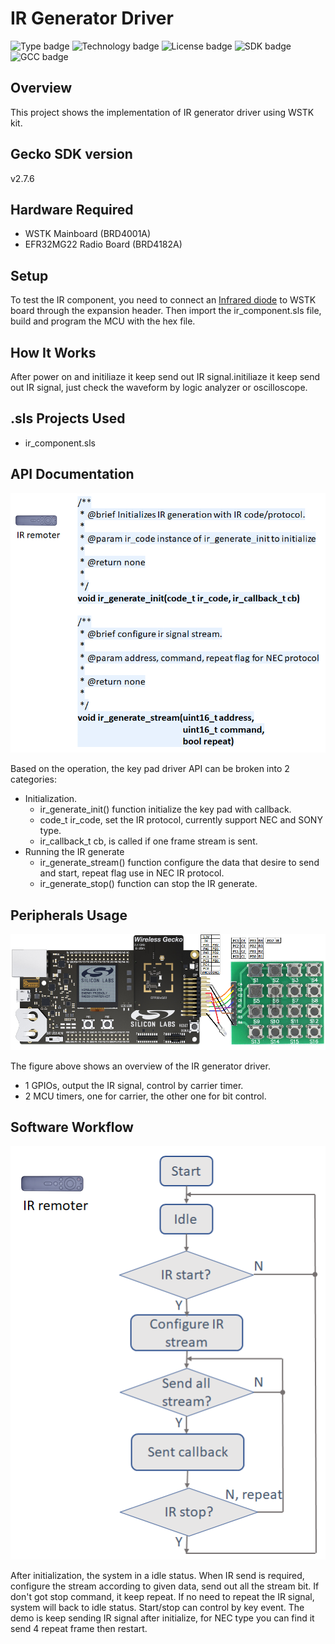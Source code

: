 # IR Generator Driver #
![Type badge](https://img.shields.io/badge/Type-Hardware%20Driver-green)
![Technology badge](https://img.shields.io/badge/Technology-Platform-green)
![License badge](https://img.shields.io/badge/License-zlib-green)
![SDK badge](https://img.shields.io/badge/SDK-v2.7.6-green)
![GCC badge](https://img.shields.io/endpoint?url=https://raw.githubusercontent.com/SiliconLabs/application_examples_ci/master/hardware_drivers/ir_generate_gcc.json)

## Overview ##

This project shows the implementation of IR generator driver using WSTK kit.



## Gecko SDK version ##

v2.7.6

## Hardware Required ##
- WSTK Mainboard (BRD4001A)
- EFR32MG22 Radio Board (BRD4182A)

## Setup ##

To test the IR component, you need to connect an [Infrared diode](https://www.amazon.com/Digital-Receiver-Transmitter-Arduino-Compatible/dp/B01E20VQD8/ref=sr_1_14?dchild=1&keywords=IR+receiver&qid=1591754671&s=aht&sr=1-14) to WSTK board through the expansion header. 
Then import the ir_component.sls file, build and program the MCU with the hex file.

## How It Works ##

After power on and initiliaze it keep send out IR signal.initiliaze it keep send out IR signal, just check the waveform by logic analyzer or oscilloscope.

## .sls Projects Used ##

- ir_component.sls

## API Documentation ##

![](doc/IR_API.png)

Based on the operation, the key pad driver API can be broken into 2 categories:

- Initialization.
    - ir_generate_init() function initialize the key pad with callback.
    - code_t ir_code, set the IR protocol, currently support NEC and SONY type.
    - ir_callback_t cb, is called if one frame stream is sent.
- Running the IR generate
    - ir_generate_stream() function configure the data that desire to send and start, repeat flag use in NEC IR protocol.
    - ir_generate_stop() function can stop the IR generate.
## Peripherals Usage ##

![](doc/hardware_connection.png)

The figure above shows an overview of the IR generator driver.

- 1 GPIOs, output the IR signal, control by carrier timer.
- 2 MCU timers, one for carrier, the other one for bit control.

## Software Workflow ##

![](doc/IR_workflow.png)

After initialization, the system in a idle status. When IR send is required, configure the stream according to given data, send out all the stream bit. If don't got stop command, it keep repeat. If no need to repeat the IR signal, system will back to idle status.  Start/stop can control by key event. The demo is keep sending IR signal after initialize, for NEC type you can find it send 4 repeat frame then restart.